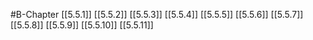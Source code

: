 #B-Chapter 
[[5.5.1]]
[[5.5.2]]
[[5.5.3]]
[[5.5.4]]
[[5.5.5]]
[[5.5.6]]
[[5.5.7]]
[[5.5.8]]
[[5.5.9]]
[[5.5.10]]
[[5.5.11]]
